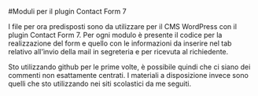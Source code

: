 #Moduli per il plugin Contact Form 7

I file per ora predisposti sono da utilizzare per il CMS WordPress con il plugin Contact Form 7. Per ogni modulo è presente il codice per la realizzazione del form e quello con le informazioni da inserire nel tab relativo all'ìnvio della mail in segreteria e per ricevuta al richiedente.

Sto utilizzando github per le prime volte, è possibile quindi che ci siano dei commenti non esattamente centrati. I materiali a disposizione invece sono quelli che sto utilizzando nei siti scolastici da me seguiti.
